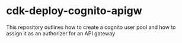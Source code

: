 # cdk-deploy-cognito-apigw
This repository outlines how to create a cognito user pool and how to assign it as an authorizer for an API gateway
